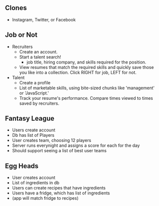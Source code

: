
## Clones

* Instagram, Twitter, or Facebook

## Job or Not

* Recruiters
    * Create an account.
    * Start a talent search!
        * job title, hiring company, and skills required for the position.
    * View resumes that match the required skills and quickly save those you like into a collection. Click RIGHT for job, LEFT for not.
* Talent
    * Create a profile
    * List of marketable skills, using bite-sized chunks like 'management' or 'JavaScript.'
    * Track your resume's performance. Compare times viewed to times saved by recruiters.

## Fantasy League

* Users create account
* Db has list of Players
* User creates team, choosing 12 players
* Server runs everynight and assigns a score for each for the day
* Should support seeing a list of best user teams

## Egg Heads

* User creates account
* List of ingredients in db
* Users can create recipes that have ingredients
* Users have a fridge, which has list of ingredients
* (app will match fridge to recipes)